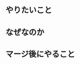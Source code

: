 ## やりたいこと

<!-- 不要な記述を削除したい、など -->

## なぜなのか

<!-- 関連性のないコードの複雑性を増加させるため、など -->

## マージ後にやること

<!-- 本番へデプロイする、など -->
